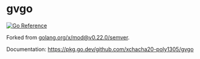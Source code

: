 # gvgo

[![Go Reference](https://pkg.go.dev/badge/github.com/xchacha20-poly1305/gvgo.svg)](https://pkg.go.dev/github.com/xchacha20-poly1305/gvgo)

Forked from [golang.org/x/mod@v0.22.0/semver](https://pkg.go.dev/golang.org/x/mod@v0.22.0/semver).

Documentation: <https://pkg.go.dev/github.com/xchacha20-poly1305/gvgo>